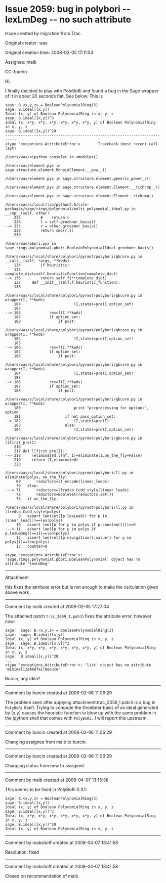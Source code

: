 # Issue 2059: bug in polybori -- lexLmDeg -- no such attribute

Issue created by migration from Trac.

Original creator: was

Original creation time: 2008-02-05 17:11:53

Assignee: malb

CC:  burcin

Hi,

I finally decided to play with PolyBoRi and found a bug in the Sage wrapper of it in about 20 seconds flat.  See below.  This is 


```
sage: B.<x,y,z> = BooleanPolynomialRing(3)
sage: B.ideal([x,y])
Ideal (x, y) of Boolean PolynomialRing in x, y, z
sage: B.ideal([x,y])^3
Ideal (x, x*y, x*y, x*y, x*y, x*y, x*y, y) of Boolean PolynomialRing in x, y, z
sage: B.ideal([x,y])^20
---------------------------------------------------------------------------
<type 'exceptions.AttributeError'>        Traceback (most recent call last)

/Users/was/<ipython console> in <module>()

/Users/was/element.pyx in sage.structure.element.MonoidElement.__pow__()

/Users/was/element.pyx in sage.structure.element.generic_power_c()

/Users/was/element.pyx in sage.structure.element.Element.__richcmp__()

/Users/was/element.pyx in sage.structure.element.Element._richcmp()

/Users/was/s/local/lib/python2.5/site-packages/sage/rings/polynomial/multi_polynomial_ideal.py in __cmp__(self, other)
    235         #    return c
    236         l = self.groebner_basis()
--> 237         r = other.groebner_basis()
    238         return cmp(r,l)
    239 

/Users/was/pbori.pyx in sage.rings.polynomial.pbori.BooleanPolynomialIdeal.groebner_basis()

/Users/was/s/local/share/polybori/pyroot/polybori/gbcore.py in __call__(self, *args, **kwds)
    134         if heuristic:
    135             complete_dict=self.heuristicFunction(complete_dict)
--> 136         return self.f(**complete_dict)
    137     def __init__(self,f,heuristic_function):
    138         

/Users/was/s/local/share/polybori/pyroot/polybori/gbcore.py in wrapper(I, **kwds)
    184                        (I,state)=pre(I,option_set)
    185                
--> 186             res=f(I,**kwds)
    187             if option_set:
    188                 if post:

/Users/was/s/local/share/polybori/pyroot/polybori/gbcore.py in wrapper(I, **kwds)
    184                        (I,state)=pre(I,option_set)
    185                
--> 186             res=f(I,**kwds)
    187             if option_set:
    188                 if post:

/Users/was/s/local/share/polybori/pyroot/polybori/gbcore.py in wrapper(I, **kwds)
    184                        (I,state)=pre(I,option_set)
    185                
--> 186             res=f(I,**kwds)
    187             if option_set:
    188                 if post:

/Users/was/s/local/share/polybori/pyroot/polybori/gbcore.py in wrapper(I, **kwds)
    180                        print "preprocessing for option:", option
    181                    if not pass_option_set:
--> 182                        (I,state)=pre(I)
    183                    else:
    184                        (I,state)=pre(I,option_set)

/Users/was/s/local/share/polybori/pyroot/polybori/gbcore.py in llfirst_pre(I)
    216     
    217 def llfirst_pre(I):
--> 218     (eliminated,llnf, I)=eliminate(I,on_the_fly=False)
    219     return (I,eliminated)
    220 

/Users/was/s/local/share/polybori/pyroot/polybori/ll.py in eliminate(polys, on_the_fly)
     69       reductors=ll_encode(linear_leads)
     70   else:
---> 71       reductors=llredsb_Cudd_style(linear_leads)
     72       reductors=BooleSet(reductors.set())
     73   if on_the_fly:

/Users/was/s/local/share/polybori/pyroot/polybori/ll.py in llredsb_Cudd_style(polys)
      9   assert len(set([p.lexLead() for p in linear_lead]))==len(polys)
     10   assert len([p for p in polys if p.constant()])==0
---> 11   assert len([p for p in polys if p.lexLmDeg()==1])==len(polys)
     12   assert len(set([p.navigation().value() for p in polys]))==len(polys)
     13   counter=0

<type 'exceptions.AttributeError'>: 'sage.rings.polynomial.pbori.BooleanPolynomial' object has no attribute 'lexLmDeg'

```



---

Attachment

this fixes the attribute error but is not enough to make the calculation given above work


---

Comment by malb created at 2008-02-05 17:27:04

The attached patch `trac_2059_1.patch` fixes the attribute error, however now:


```
sage:  sage: B.<x,y,z> = BooleanPolynomialRing(3)
sage:  sage: B.ideal([x,y])
Ideal (x, y) of Boolean PolynomialRing in x, y, z
sage:  sage: B.ideal([x,y])^3
Ideal (x, x*y, x*y, x*y, x*y, x*y, x*y, y) of Boolean PolynomialRing in x, y, z
sage:  B.ideal([x,y])^20
...
<type 'exceptions.AttributeError'>: 'list' object has no attribute 'minimalizeAndTailReduce'
```


Burcin, any idea?


---

Comment by burcin created at 2008-02-06 11:06:29

The problem seen after applying attachment:trac_2059_1.patch is a bug in `PolyBoRi` itself. Trying to compute the Groebner basis of an ideal generated by [x,y] causes the heuristic function to blow up with the same problem in the ipython shell that comes with `PolyBoRi.` I will report this upstream.


---

Comment by burcin created at 2008-02-06 11:06:29

Changing assignee from malb to burcin.


---

Comment by burcin created at 2008-02-06 11:06:29

Changing status from new to assigned.


---

Comment by malb created at 2008-04-07 13:15:38

This seems to be fixed in PolyBoRi 0.3.1:

```
sage: B.<x,y,z> = BooleanPolynomialRing(3)
sage: B.ideal([x,y])
Ideal (x, y) of Boolean PolynomialRing in x, y, z
sage: B.ideal([x,y])^3
Ideal (x, x*y, x*y, x*y, x*y, x*y, x*y, y) of Boolean PolynomialRing in x, y, z
sage: B.ideal([x,y])^20
Ideal (x, y) of Boolean PolynomialRing in x, y, z
```



---

Comment by mabshoff created at 2008-04-07 13:41:58

Resolution: fixed


---

Comment by mabshoff created at 2008-04-07 13:41:58

Closed on recommendation of malb.
